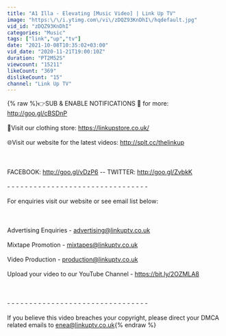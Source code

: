 ```yaml
---
title: "A1 Illa - Elevating [Music Video] | Link Up TV"
image: "https:\/\/i.ytimg.com\/vi\/zDQZ93KnDhI\/hqdefault.jpg"
vid_id: "zDQZ93KnDhI"
categories: "Music"
tags: ["link","up","tv"]
date: "2021-10-08T10:35:02+03:00"
vid_date: "2020-11-21T19:00:10Z"
duration: "PT2M52S"
viewcount: "15211"
likeCount: "369"
dislikeCount: "15"
channel: "Link Up TV"
---
```

{% raw %}👉SUB &amp; ENABLE NOTIFICATIONS 🔔 for more: <a rel="nofollow" target="blank" href="http://goo.gl/cBSDnP">http://goo.gl/cBSDnP</a><br /><br />👕Visit our clothing store: <a rel="nofollow" target="blank" href="https://linkupstore.co.uk/">https://linkupstore.co.uk/</a><br /><br />🌐Visit our website for the latest videos: <a rel="nofollow" target="blank" href="http://splt.cc/thelinkup">http://splt.cc/thelinkup</a><br /><br /><br /><br />FACEBOOK: <a rel="nofollow" target="blank" href="http://goo.gl/vDzP6">http://goo.gl/vDzP6</a> -- TWITTER: <a rel="nofollow" target="blank" href="http://goo.gl/ZvbkK">http://goo.gl/ZvbkK</a><br /><br />- - - - - - - - - - - - - - - - - - - - - - - - - - - - - - - - <br /><br />For enquiries visit our website or see email list below:<br /><br /><br /><br />Advertising Enquiries - advertising@linkuptv.co.uk<br /><br />Mixtape Promotion - mixtapes@linkuptv.co.uk<br /><br />Video Production - production@linkuptv.co.uk<br /><br />Upload your video to our YouTube Channel - <a rel="nofollow" target="blank" href="https://bit.ly/2OZMLA8">https://bit.ly/2OZMLA8</a><br /><br /><br /><br />- - - - - - - - - - - - - - - - - - - - - - - - - - - - - - - -<br /><br />If you believe this video breaches your copyright, please direct your DMCA related emails to enea@linkuptv.co.uk{% endraw %}
